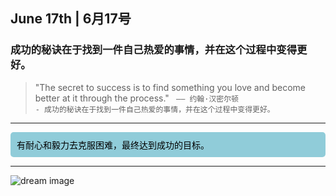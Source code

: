 ## June 17th | 6月17号
### 成功的秘诀在于找到一件自己热爱的事情，并在这个过程中变得更好。
>
>"The secret to success is to find something you love and become better at it through the process."
` —— 约翰·汉密尔顿`<br>
`- 成功的秘诀在于找到一件自己热爱的事情，并在这个过程中变得更好。`<br>

---

<div style="background-color:#90ccd9;border-radius:5px;padding:10px;color:black;"> 有耐心和毅力去克服困难，最终达到成功的目标。</div>

---

![dream image](https://source.unsplash.com/960x640/?成功&努力)
